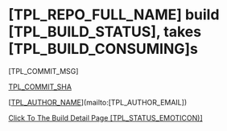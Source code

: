 # [TPL_REPO_FULL_NAME] build [TPL_BUILD_STATUS], takes [TPL_BUILD_CONSUMING]s

[TPL_COMMIT_MSG]

[TPL_COMMIT_SHA]([TPL_COMMIT_LINK])

[[TPL_AUTHOR_NAME]([TPL_AUTHOR_EMAIL])](mailto:[TPL_AUTHOR_EMAIL])

[Click To The Build Detail Page [TPL_STATUS_EMOTICON)]]([TPL_BUILD_LINK])
